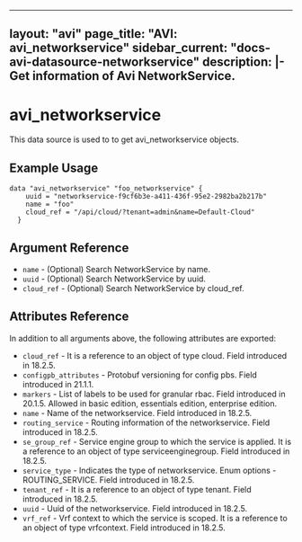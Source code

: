 <!--
    Copyright 2021 VMware, Inc.
    SPDX-License-Identifier: Mozilla Public License 2.0
-->
---
layout: "avi"
page_title: "AVI: avi_networkservice"
sidebar_current: "docs-avi-datasource-networkservice"
description: |-
  Get information of Avi NetworkService.
---

# avi_networkservice

This data source is used to to get avi_networkservice objects.

## Example Usage

```hcl
data "avi_networkservice" "foo_networkservice" {
    uuid = "networkservice-f9cf6b3e-a411-436f-95e2-2982ba2b217b"
    name = "foo"
    cloud_ref = "/api/cloud/?tenant=admin&name=Default-Cloud"
  }
```

## Argument Reference

* `name` - (Optional) Search NetworkService by name.
* `uuid` - (Optional) Search NetworkService by uuid.
* `cloud_ref` - (Optional) Search NetworkService by cloud_ref.
  
## Attributes Reference

In addition to all arguments above, the following attributes are exported:

* `cloud_ref` - It is a reference to an object of type cloud. Field introduced in 18.2.5.
* `configpb_attributes` - Protobuf versioning for config pbs. Field introduced in 21.1.1.
* `markers` - List of labels to be used for granular rbac. Field introduced in 20.1.5. Allowed in basic edition, essentials edition, enterprise edition.
* `name` - Name of the networkservice. Field introduced in 18.2.5.
* `routing_service` - Routing information of the networkservice. Field introduced in 18.2.5.
* `se_group_ref` - Service engine group to which the service is applied. It is a reference to an object of type serviceenginegroup. Field introduced in 18.2.5.
* `service_type` - Indicates the type of networkservice. Enum options - ROUTING_SERVICE. Field introduced in 18.2.5.
* `tenant_ref` - It is a reference to an object of type tenant. Field introduced in 18.2.5.
* `uuid` - Uuid of the networkservice. Field introduced in 18.2.5.
* `vrf_ref` - Vrf context to which the service is scoped. It is a reference to an object of type vrfcontext. Field introduced in 18.2.5.

